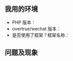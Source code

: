 ## 我用的环境

* PHP 版本：
* overtrue/wechat 版本：
* 是否使用了框架？框架名称：

## 问题及现象

<!-- 描述你的问题现象，报错**贴截图**粘贴或者贴具体信息，提供**必要的代码段**

如果你不提供相关的代码，我不会做任何应答，直接 close，感谢！-->


<!-- Love wechat? Please consider supporting our collective:
👉  https://opencollective.com/wechat/donate -->
